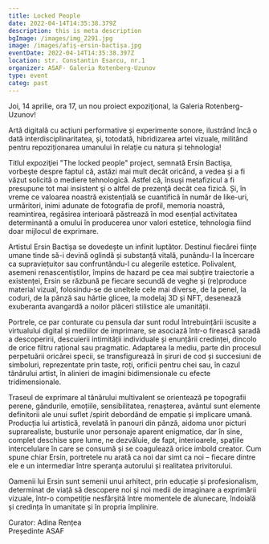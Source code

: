 ```yaml
---
title: Locked People
date: 2022-04-14T14:35:38.379Z
description: this is meta description
bgImage: /images/img_2291.jpg
image: /images/afiș-ersin-bactișa.jpg
eventDate: 2022-04-14T14:35:38.397Z
location: str. Constantin Esarcu, nr.1
organizer: ASAF- Galeria Rotenberg-Uzunov
type: event
categ: past
---
```

Joi, 14 aprilie, ora 17, un nou proiect expoziţional, la Galeria Rotenberg- Uzunov!

Artă digitală cu acțiuni performative și experimente sonore, ilustrând încă o dată interdisciplinaritatea, și, totodată, hibridizarea artei vizuale, militând pentru repoziționarea umanului în relație cu natura și tehnologia!

Titlul expoziţiei "The locked people" project, semnată Ersin Bactişa, vorbeşte despre faptul că, astăzi mai mult decât oricând, a vedea și a fi văzut solicită o mediere tehnologică. Astfel că, însuși metafizicul a fi presupune tot mai insistent şi o altfel de prezenţă decât cea fizică. Și, în vreme ce valoarea noastră existențială se cuantifică în număr de like-uri, urmăritori, inimi adunate de fotografia de profil, memoria noastră, reamintirea, regăsirea interioară păstrează în mod esențial activitatea determinantă a omului în producerea unor valori estetice, tehnologia fiind doar mijlocul de exprimare.

Artistul Ersin Bactișa se dovedește un infinit luptător. Destinul fiecărei ființe umane tinde să-i devină oglindă și substanță vitală, punându-l la încercare ca supraviețuitor sau confruntându-l cu alegerile estetice. Polivalent, asemeni renascentiștilor, împins de hazard pe cea mai subțire traiectorie a existenței, Ersin se răzbună pe fiecare secundă de veghe și (re)produce material vizual, folosindu-se de uneltele cele mai diverse, de la penel, la coduri, de la pânză sau hârtie glicee, la modelaj 3D și NFT, desenează exuberanta avangardă a noilor plăceri stilistice ale umanității.

Portrele, ce par conturate cu pensula dar sunt rodul întrebuințării iscusite a virtualului digital și mediilor de imprimare, se asociază într-o firească șaradă a descoperirii, descuierii intimității individuale și enunțării credinței, dincolo de orice filtru rațional sau pragmatic. Adaptarea la mediu, parte din procesul perpetuării oricărei specii, se transfigurează în șiruri de cod și succesiuni de simboluri, reprezentate prin taste, roți, orificii pentru chei sau, în cazul tânărului artist, în alinieri de imagini bidimensionale cu efecte tridimensionale.

Traseul de exprimare al tânărului multivalent se orientează pe topografii perene, gândurile, emoțiile, sensibilitatea, renașterea, avântul sunt elemente definitorii ale unui suflet /spirit debordând de empatie și implicare umană. Producția lui artistică, revelată în panouri din pânză, aidoma unor picturi suprarealiste, busturile unor personaje aparent enigmatice, dar în sine, complet deschise spre lume, ne dezvăluie, de fapt, interioarele, spațiile intercelulare în care se consumă și se coagulează orice imbold creator. Cum spune chiar Ersin, portretele nu arată ca noi dar simt ca noi – fiecare dintre ele e un intermediar între speranța autorului și realitatea privitorului.

Oamenii lui Ersin sunt semenii unui arhitect, prin educație și profesionalism, determinat de viață să descopere noi și noi medii de imaginare a exprimării vizuale, într-o competiție nesfârșită între momentele de alunecare, îndoială și credința în umanitate și în propria împlinire.

Curator: Adina Rențea\
Președinte ASAF